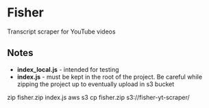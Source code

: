 # Fisher

Transcript scraper for YouTube videos

## Notes

- **index_local.js** - intended for testing
- **index.js** - must be kept in the root of the project. Be careful while zipping the project up to eventually upload in s3 bucket

zip fisher.zip index.js
aws s3 cp fisher.zip s3://fisher-yt-scraper/
